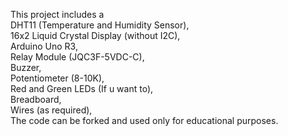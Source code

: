 This project includes a <br>
DHT11 (Temperature and Humidity Sensor), <br>
16x2 Liquid Crystal Display (without I2C), <br>
Arduino Uno R3,<br>
Relay Module (JQC3F-5VDC-C),<br>
Buzzer,<br>
Potentiometer (8-10K),<br>
Red and Green LEDs (If u want to),<br>
Breadboard,<br>
Wires (as required),<br>
The code can be forked and used only for educational purposes.<br>

